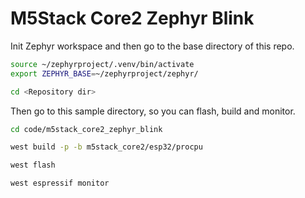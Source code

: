 # M5Stack Core2 Zephyr Blink

Init Zephyr workspace and then go to the base directory of this repo.

```bash
source ~/zephyrproject/.venv/bin/activate
export ZEPHYR_BASE=~/zephyrproject/zephyr/

cd <Repository dir>
```

Then go to this sample directory, so you can flash, build and monitor.

```bash
cd code/m5stack_core2_zephyr_blink

west build -p -b m5stack_core2/esp32/procpu

west flash 

west espressif monitor
```
